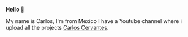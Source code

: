 **Hello** :wave:

My name is Carlos, I'm from México 
I have a Youtube channel where i upload all the projects [Carlos Cervantes](https://www.youtube.com/channel/UCdi21sPCNM4C8puh2RwX6tg).

